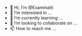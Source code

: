 - 👋 Hi, I’m @Examinatii
- 👀 I’m interested in ...
- 🌱 I’m currently learning ...
- 💞️ I’m looking to collaborate on ...
- 📫 How to reach me ...

<!---
Examinatii/Examinatii is a ✨ special ✨ repository because its `README.md` (this file) appears on your GitHub profile.
You can click the Preview link to take a look at your changes.
--->
